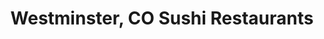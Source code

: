 ---
layout: city
title: Westminster, CO Sushi Restaurants
permalink: /colorado/westminster/
stateAbbr: CO
stateName: Colorado
cityName: Westminster

---